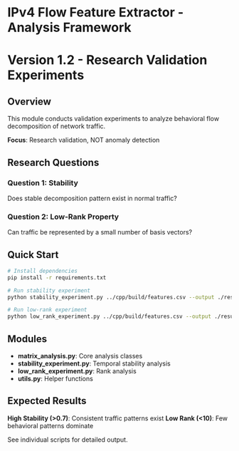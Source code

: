 # IPv4 Flow Feature Extractor - Analysis Framework
# Version 1.2 - Research Validation Experiments

## Overview
This module conducts validation experiments to analyze behavioral flow decomposition of network traffic.

**Focus**: Research validation, NOT anomaly detection

## Research Questions

### Question 1: Stability
Does stable decomposition pattern exist in normal traffic?

### Question 2: Low-Rank Property
Can traffic be represented by a small number of basis vectors?

## Quick Start

```bash
# Install dependencies
pip install -r requirements.txt

# Run stability experiment
python stability_experiment.py ../cpp/build/features.csv --output ./results

# Run low-rank experiment  
python low_rank_experiment.py ../cpp/build/features.csv --output ./results
```

## Modules

- **matrix_analysis.py**: Core analysis classes
- **stability_experiment.py**: Temporal stability analysis
- **low_rank_experiment.py**: Rank analysis
- **utils.py**: Helper functions

## Expected Results

**High Stability (>0.7)**: Consistent traffic patterns exist
**Low Rank (<10)**: Few behavioral patterns dominate

See individual scripts for detailed output.